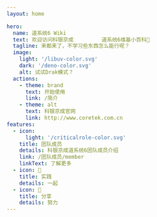 ```yaml
---
layout: home

hero:
  name: 道系统6 Wiki
  text: 欢迎访问科银京成         道系统6维基小百科💯
  tagline: 来都来了，不学习些东西怎么能行呢？
  image:
    light: '/libuv-color.svg'
    dark: '/deno-color.svg'
    alt: 试试Drak模式？
  actions:
    - theme: brand
      text: 开始使用
      link: /简介
    - theme: alt
      text: 科银京成官网
      link: http://www.coretek.com.cn
features:   
  - icon:
      light: '/criticalrole-color.svg'
    title: 团队成员
    details: 科银京成道系统6团队成员介绍
    link: /团队成员/member
    linkText: 了解更多
  - icon: 🖖
    title: 实践
    details: 一起
  - icon: 📡
    title: 分享
    details: 努力
---
```

